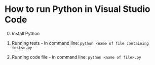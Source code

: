 # How to run Python in Visual Studio Code

0. Install Python

1. Running tests - In command line: `python <name of file containing tests>.py`

2. Running code file - In command line: `python <name of file>.py`
